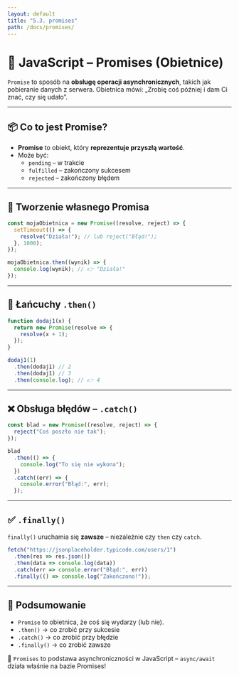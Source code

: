 ```yaml
---
layout: default
title: "5.3. promises"
path: /docs/promises/
---
```


# 🔁 JavaScript – Promises (Obietnice)

`Promise` to sposób na **obsługę operacji asynchronicznych**, takich jak pobieranie danych z serwera. Obietnica mówi: „Zrobię coś później i dam Ci znać, czy się udało”.

---

## 📦 Co to jest Promise?

- **Promise** to obiekt, który **reprezentuje przyszłą wartość**.
- Może być:
  - `pending` – w trakcie
  - `fulfilled` – zakończony sukcesem
  - `rejected` – zakończony błędem

---

## 📄 Tworzenie własnego Promisa

```js
const mojaObietnica = new Promise((resolve, reject) => {
  setTimeout(() => {
    resolve("Działa!"); // lub reject("Błąd!");
  }, 1000);
});

mojaObietnica.then((wynik) => {
  console.log(wynik); // 👉 "Działa!"
});
```

---

## 🔁 Łańcuchy `.then()`

```js
function dodaj1(x) {
  return new Promise(resolve => {
    resolve(x + 1);
  });
}

dodaj1(1)
  .then(dodaj1) // 2
  .then(dodaj1) // 3
  .then(console.log); // 👉 4
```

---

## ❌ Obsługa błędów – `.catch()`

```js
const blad = new Promise((resolve, reject) => {
  reject("Coś poszło nie tak");
});

blad
  .then(() => {
    console.log("To się nie wykona");
  })
  .catch((err) => {
    console.error("Błąd:", err);
  });
```

---

## ✅ `.finally()`

`finally()` uruchamia się **zawsze** – niezależnie czy `then` czy `catch`.

```js
fetch("https://jsonplaceholder.typicode.com/users/1")
  .then(res => res.json())
  .then(data => console.log(data))
  .catch(err => console.error("Błąd:", err))
  .finally(() => console.log("Zakończono!"));
```

---

## 🧠 Podsumowanie

- `Promise` to obietnica, że coś się wydarzy (lub nie).
- `.then()` → co zrobić przy sukcesie
- `.catch()` → co zrobić przy błędzie
- `.finally()` → co zrobić zawsze

📌 `Promises` to podstawa asynchroniczności w JavaScript – `async/await` działa właśnie na bazie Promises!
